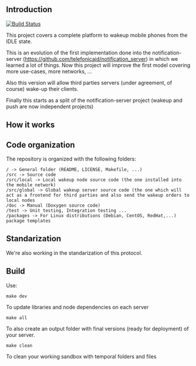 ## Introduction

[![Build Status](https://secure.travis-ci.org/telefonicaid/wakeup_platform.png)](http://travis-ci.org/telefonicaid/wakeup_platform/)

This project covers a complete platform to wakeup mobile phones from the IDLE state.

This is an evolution of the first implementation done into the notification-server (https://github.com/telefonicaid/notification_server) in which we learned a lot of things. Now this project will improve the first model covering more use-cases, more networks, ...

Also this version will allow third parties servers (under agreement, of course) wake-up their clients.

Finally this starts as a split of the notification-server project (wakeup and push are now independent projects)

## How it works

## Code organization

The repository is organized with the following folders:

```
/ -> General folder (README, LICENSE, Makefile, ...)
/src -> Source code
/src/local -> Local wakeup node source code (the one installed into the mobile network)
/src/global -> Global wakeup server source code (the one which will act as a frontend for third parties and also send the wakeup orders to local nodes
/doc -> Manual (Doxygen source code)
/test -> Unit testing, Integration testing ...
/packages -> For Linux distributions (Debian, CentOS, RedHat,...) package templates
```

## Standarization

We're also working in the standarization of this protocol. 

## Build

Use:

```
make dev
```
To update libraries and node dependencies on each server

```
make all
```
To also create an output folder with final versions (ready for deployment) of your server.

```
make clean
```
To clean your working sandbox with temporal folders and files